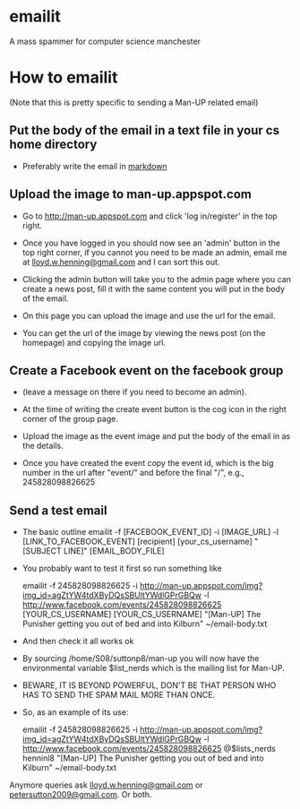emailit
=======
A mass spammer for computer science manchester

How to emailit
==============
(Note that this is pretty specific to sending a Man-UP related email)

Put the body of the email in a text file in your cs home directory
------------------------------------------------------------------
- Preferably write the email in
  [markdown](http://daringfireball.net/projects/markdown/basics)

Upload the image to man-up.appspot.com
--------------------------------------
- Go to http://man-up.appspot.com and click 'log in/register' in the top right.

- Once you have logged in you should now see an 'admin' button in the top right
  corner, if you cannot you need to be made an admin, email me at
  lloyd.w.henning@gmail.com and I can sort this out. 

- Clicking the admin button will take you to the admin page where you can
  create a news post, fill it with the same content you will put in the body of
  the email.

- On this page you can upload the image and use the url for the email. 

- You can get the url of the image by viewing the news post (on the homepage)
  and copying the image url.

Create a Facebook event on the facebook group 
---------------------------------------------
- (leave a message on there if you need to become an admin). 

- At the time of writing the create event button is the cog icon in the right
  corner of the group page.

- Upload the image as the event image and put the body of the email in as the
  details.

- Once you have created the event copy the event id, which is the big number in
  the url after "event/" and before the final "/", e.g., 245828098826625

Send a test email
-----------------
- The basic outline
    emailit -f [FACEBOOK_EVENT_ID] -i [IMAGE_URL] -l [LINK_TO_FACEBOOK_EVENT]
    [recipient] [your_cs_username] "[SUBJECT LINE]" [EMAIL_BODY_FILE]


- You probably want to test it first so run something like 

    emailit -f 245828098826625 -i
    http://man-up.appspot.com/img?img_id=agZtYW4tdXByDQsSBUltYWdlGPrGBQw -l
    http://www.facebook.com/events/245828098826625 [YOUR_CS_USERNAME]
    [YOUR_CS_USERNAME]
    "[Man-UP] The Punisher getting you out of bed and into Kilburn"
    ~/email-body.txt

- And then check it all works ok

- By sourcing /home/S08/suttonp8/man-up you will now have the environmental
  variable $list_nerds which is the mailing list for Man-UP.

- BEWARE, IT IS BEYOND POWERFUL, DON'T BE THAT PERSON WHO HAS TO SEND THE SPAM
  MAIL MORE THAN ONCE.

- So, as an example of its use:


    emailit -f 245828098826625 -i
    http://man-up.appspot.com/img?img_id=agZtYW4tdXByDQsSBUltYWdlGPrGBQw -l
    http://www.facebook.com/events/245828098826625 @$lists_nerds henninl8
    "[Man-UP] The Punisher getting you out of bed and into Kilburn"
    ~/email-body.txt

Anymore queries ask lloyd.w.henning@gmail.com or petersutton2009@gmail.com. Or
both.

